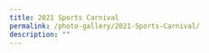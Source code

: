 ```yaml
---
title: 2021 Sports Carnival
permalink: /photo-gallery/2021-Sports-Carnival/
description: ""
---
```

